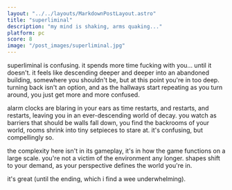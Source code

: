 ```yaml
---
layout: "../../layouts/MarkdownPostLayout.astro"
title: "superliminal"
description: "my mind is shaking, arms quaking..."
platform: pc
score: 8
image: "/post_images/superliminal.jpg"
---
```

superliminal is confusing. it spends more time fucking with you... until it doesn't. it feels like descending deeper and deeper into an abandoned building, somewhere you shouldn't be, but at this point you're in too deep. turning back isn't an option, and as the hallways start repeating as you turn around, you just get more and more confused.

alarm clocks are blaring in your ears as time restarts, and restarts, and restarts, leaving you in an ever-descending world of decay. you watch as barriers that should be walls fall down, you find the backrooms of your world, rooms shrink into tiny setpieces to stare at. it's confusing, but compellingly so.

the complexity here isn't in its gameplay, it's in how the game functions on a large scale. you're not a victim of the environment any longer. shapes shift to your demand, as your perspective defines the world you're in.

it's great (until the ending, which i find a wee underwhelming).